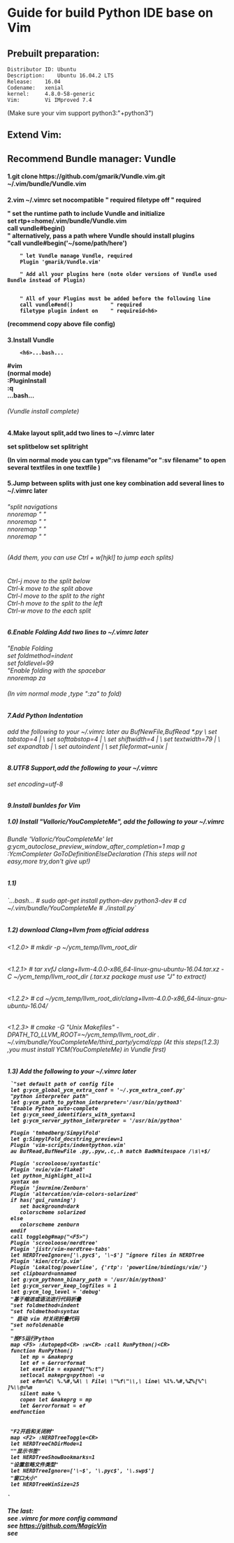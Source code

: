 <h1>Guide for build Python IDE base on Vim</br>


## Prebuilt preparation:

	Distributor ID:	Ubuntu
	Description:	Ubuntu 16.04.2 LTS
	Release:	16.04
	Codename:	xenial
	kernel:		4.8.0-58-generic
	Vim:		Vi IMproved 7.4
(Make sure your vim support python3:"+python3")


## Extend Vim:

## Recommend Bundle manager: Vundle

<h4>1.git clone https://github.com/gmarik/Vundle.vim.git ~/.vim/bundle/Vundle.vim
<h4>2.vim ~/.vimrc  
		set nocompatible              " required  
		filetype off                  " required  

" set the runtime path to include Vundle and initialize  
		set rtp+=home/.vim/bundle/Vundle.vim  
		call vundle#begin()  
		" alternatively, pass a path where Vundle should install plugins  
		"call vundle#begin('~/some/path/here')  

		" let Vundle manage Vundle, required  
		Plugin 'gmarik/Vundle.vim'  

		" Add all your plugins here (note older versions of Vundle used Bundle instead of Plugin)  


		" All of your Plugins must be added before the following line  
		call vundle#end()            " required  
		filetype plugin indent on    " requireid<h6>
  
(recommend copy above file config)  
<h4>3.Install Vundle  
		  
		<h6>...bash...  
#vim  
(normal mode)  
:PluginInstall  
:q  
...bash...  
<h6>
(Vundle install complete)  
<h4>4.Make layout split,add two lines to ~/.vimrc later  
				
set splitbelow
set splitright  

(In vim normal mode you can type":vs filename"or ":sv filename" to open 
several textfiles in one textfile )  
<h4>5.Jump between splits with just one key combination  
add several lines to ~/.vimrc later  
		<h6>"split navigations
</br>nnoremap "<C-J> <C-W><C-J>"
</br>nnoremap "<C-K> <C-W><C-K>"
</br>nnoremap "<C-L> <C-W><C-L>"
</br>nnoremap "<C-H> <C-W><C-H>"  

</br>(Add them, you can use Ctrl + w[hjkl] to jump each splits)  
<h6></br>Ctrl-j move to the split below
</br>Ctrl-k move to the split above
</br>Ctrl-l move to the split to the right
</br>Ctrl-h move to the split to the left
</br>Ctrl-w move to the each split 
<h6>
<h6>
<h4>6.Enable Folding  
</br<h5>Add two lines to ~/.vimrc later  
		<h6>"Enable Folding
</br>set foldmethod=indent
</br>set foldlevel=99
</br>"Enable folding with the spacebar
</br>nnoremap <space> za  
<h6>
(In vim normal mode ,type ":za" to fold)
<h4>7.Add Python Indentation  
		<h6>add the following to your ~/.vimrc later  
au BufNewFile,BufRead *.py
 \ set tabstop=4 |
 \ set softtabstop=4 |
 \ set shiftwidth=4 |
 \ set textwidth=79 |
 \ set expandtab |
 \ set autoindent |
 \ set fileformat=unix |  
  
<h4>8.UTF8 Support,add the following to your ~/.vimrc  
		<h6>set encoding=utf-8  
<h4>9.Install bunldes for Vim
	<h5>1.0)  
	Install "Valloric/YouCompleteMe", add the following to your ~/.vimrc  
	<h6> Bundle 'Valloric/YouCompleteMe'
	 let g:ycm_autoclose_preview_window_after_completion=1
	 map <leader>g  :YcmCompleter GoToDefinitionElseDeclaration<CR>   
	 (This steps will not easy,more try,don't give up!)	
	<h6>
	<h5>1.1)
		<h6> 
	`...bash...
	 # sudo apt-get install python-dev python3-dev
	 # cd ~/.vim/bundle/YouCompleteMe
	 # ./install.py`
	<h6>
	<h5>1.2)
	 download Clang+llvm from official address
	<h6> <1.2.0> # mkdir -p ~/ycm_temp/llvm_root_dir
	<h6> <1.2.1> # tar xvfJ clang+llvm-4.0.0-x86_64-linux-gnu-ubuntu-16.04.tar.xz -C ~/ycm_temp/llvm_root_dir
			(.tar.xz package must use "J" to extract)
	 <h6><1.2.2> # cd ~/ycm_temp/llvm_root_dir/clang+llvm-4.0.0-x86_64-linux-gnu-ubuntu-16.04/
	 <h6><1.2.3> # cmake -G "Unix Makefiles" -DPATH_TO_LLVM_ROOT=~/ycm_temp/llvm_root_dir . ~/.vim/bundle/YouCompleteMe/third_party/ycmd/cpp  
	(At this steps(1.2.3) ,you must install YCM(YouCompleteMe) in Vundle first)
	<h5>1.3)  
	Add the following to your ~/.vimrc later  
	 
	 `"set default path of config file
	 let g:ycm_global_ycm_extra_conf = '~/.ycm_extra_conf.py'
	 "python interpreter path"
	 let g:ycm_path_to_python_interpreter='/usr/bin/python3'
	 "Enable Python auto-complete
	 let g:ycm_seed_identifiers_with_syntax=1
	 let g:ycm_server_python_interpreter = '/usr/bin/python'

	 Plugin 'tmhedberg/SimpylFold'
	 let g:SimpylFold_docstring_preview=1
	 Plugin 'vim-scripts/indentpython.vim'
	 au BufRead,BufNewFile .py,.pyw,.c,.h match BadWhitespace /\s\+$/

	 Plugin 'scrooloose/syntastic'
	 Plugin 'nvie/vim-flake8'
	 let python_highlight_all=1
	 syntax on
	 Plugin 'jnurmine/Zenburn'
	 Plugin 'altercation/vim-colors-solarized'
	 if has('gui_running')
		set background=dark
		colorscheme solarized
	 else
		colorscheme zenburn
	 endif 
	 call togglebg#map("<F5>")
	 Plugin 'scrooloose/nerdtree'
	 Plugin 'jistr/vim-nerdtree-tabs'
  	 let NERDTreeIgnore=['\.pyc$', '\~$'] "ignore files in NERDTree
	 Plugin 'kien/ctrlp.vim'
	 Plugin 'Lokaltog/powerline', {'rtp': 'powerline/bindings/vim/'}
	 set clipboard=unnamed
	 let g:ycm_pythonn_binary_path = '/usr/bin/python3'
	 let g:ycm_server_keep_logfiles = 1
	 let g:ycm_log_level = 'debug'
	 "基于缩进或语法进行代码折叠
	 "set foldmethod=indent
	 "set foldmethod=syntax
	 " 启动 vim 时关闭折叠代码
	 "set nofoldenable
	 " 
	 "按F5运行Python
	 map <F5> :Autopep8<CR> :w<CR> :call RunPython()<CR> 
	 function RunPython() 
		let mp = &makeprg 
		let ef = &errorformat 
		let exeFile = expand("%:t") 
		setlocal makeprg=python\ -u 
		set efm=%C\ %.%#,%A\ \ File\ \"%f\"\\,\ line\ %l%.%#,%Z%[%^\ ]%\\@=%m 
		silent make % 
		copen let &makeprg = mp 
	 	let &errorformat = ef 
	 endfunction


	 "F2开启和关闭树" 
	 map <F2> :NERDTreeToggle<CR> 
	 let NERDTreeChDirMode=1
	 ""显示书签" 
	 let NERDTreeShowBookmarks=1 
	 "设置忽略文件类型" 
	 let NERDTreeIgnore=['\~$', '\.pyc$', '\.swp$'] 
	 "窗口大小"
	 let NERDTreeWinSize=25
`

The last:</br>
see .vimrc for more config command</br>
see https://github.com/MagicVin </br>
see  </br>


































